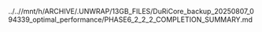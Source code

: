 ../..//mnt/h/ARCHIVE/.UNWRAP/13GB_FILES/DuRiCore_backup_20250807_094339_optimal_performance/PHASE6_2_2_2_COMPLETION_SUMMARY.md
